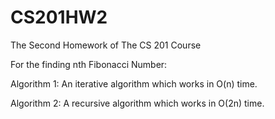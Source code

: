 # CS201HW2
The Second Homework of The CS 201 Course

For the finding nth Fibonacci Number:

Algorithm 1: An iterative algorithm which works in O(n) time.

Algorithm 2: A recursive algorithm which works in O(2n) time.
